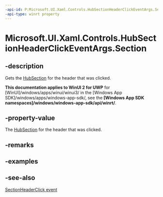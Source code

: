 ```yaml
---
-api-id: P:Microsoft.UI.Xaml.Controls.HubSectionHeaderClickEventArgs.Section
-api-type: winrt property
---
```


<!-- Property syntax
public Windows.UI.Xaml.Controls.HubSection Section { get; }
-->

# Microsoft.UI.Xaml.Controls.HubSectionHeaderClickEventArgs.Section

## -description
Gets the [HubSection](hubsection.md) for the header that was clicked.

**This documentation applies to WinUI 2 for UWP** for [WinUI]/windows/apps/winui/winui3/ in the [Windows App SDK]/windows/apps/windows-app-sdk/, see the **[Windows App SDK namespaces]/windows/windows-app-sdk/api/winrt/**.

## -property-value
The [HubSection](hubsection.md) for the header that was clicked.

## -remarks

## -examples

## -see-also
[SectionHeaderClick event](hub_sectionheaderclick.md)
